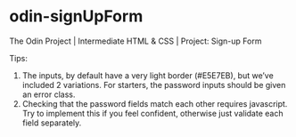 # odin-signUpForm
The Odin Project | Intermediate HTML &amp; CSS | Project: Sign-up Form

Tips:

1. The inputs, by default have a very light border (#E5E7EB), but we’ve included 2 variations. For starters, the password inputs should be given an error class.
2. Checking that the password fields match each other requires javascript. Try to implement this if you feel confident, otherwise just validate each field separately.
